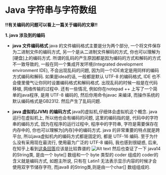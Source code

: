 # Java 字符串与字符数组
__!!有关编码的问题可以看上一篇关于编码的文章!!__

__1. java 涉及到的编码__
-  __java 文件编码格式__
	java 的文件编码格式主要是分为两个部分, 一个将文件保存为二进制文件的编码方式, 另一个是从二进制文件解码的方式,
	你也可以理解为[硬盘]上的编码方式. 所谓的乱码的产生原因都是因为编码的方式和解码的方式不一致导致的,
	一般在同一个集成开发环境(Integrated development environment IDE), 不会出现乱码的问题,
	因为同一个IDE肯定是用同样的编码方式编码和解码. 如果是idea的话, 一般都是默认 UTF-8 的编码格式,
	IDE 也不会傻里傻气让你同时设置编码格式和解码格式. 出现乱码的时候一般是在代码移植, 网络传输的过程中.
	还有一些情况, 例如你在notepad ++ 上写了一个简单的java程序, 是用 UTF-8 编码的, 然后你用命令javac 来编译,
	 而操作系统的默认编码格式是GB2312. 然后产生了乱码问题.

-  __java 虚拟机(JVM) 的编码方式__
	java的虚拟机,仔细体会虚拟机这个概念. java运行在虚拟机上, 所以他也会有编码的问题, 这里的编码指的是, 代码中的字符串的编码方式,
	因为在程序的运行过程中, 程序中的字符串, 字符是需要保存在内存中的, 你也可以理解为[内存]中的编码方式.
	java 的非常重要的特点就是跨平台, 所以java虚拟机内的编码方式都是固定的, 都是 UTF-16 编码.
	至于为什么没有采用现在最流行, 使用最为广泛的 UTF-8 编码, 我也感到很疑惑,
	后来, 在知乎上看到[这条回答](https://www.zhihu.com/question/308677093/answer/1029890567)应该是比较靠谱的
	![Alt text](./1604146359708.png)
	然后也查证了一下 java14 的String类, 是由一个 byte[] 数组和一个 byte 类型的 coder 组成的 coder的含义就是编码方式,
	如题主所说, 只有在 Latin1 无法表示显示内容的时候才会使用双字节储存字符, 而java8 的String类,则是由一个char[] 数组组成的.